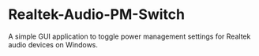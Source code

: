 # Realtek-Audio-PM-Switch
A simple GUI application to toggle power management settings for Realtek audio devices on Windows.

